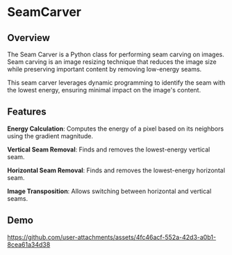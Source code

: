 # SeamCarver
## Overview
The Seam Carver is a Python class for performing seam carving on images. Seam carving is an image resizing technique that reduces the image size while preserving important content by removing low-energy seams.

This seam carver leverages dynamic programming to identify the seam with the lowest energy, ensuring minimal impact on the image's content.

## Features
**Energy Calculation**: Computes the energy of a pixel based on its neighbors using the gradient magnitude.

**Vertical Seam Removal**: Finds and removes the lowest-energy vertical seam.

**Horizontal Seam Removal**: Finds and removes the lowest-energy horizontal seam.

**Image Transposition**: Allows switching between horizontal and vertical seams.

## Demo
https://github.com/user-attachments/assets/4fc46acf-552a-42d3-a0b1-8cea61a34d38

